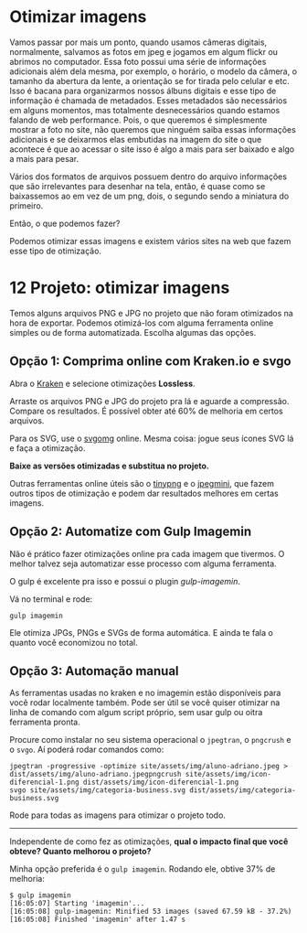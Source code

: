 # Otimizar imagens

Vamos passar por mais um ponto, quando usamos câmeras digitais, normalmente, salvamos as fotos em jpeg e jogamos em algum flickr ou abrimos no computador. Essa foto possui uma série de informações adicionais além dela mesma, por exemplo, o horário, o modelo da câmera, o tamanho da abertura da lente, a orientação se for tirada pelo celular e etc. Isso é bacana para organizarmos nossos álbuns digitais e esse tipo de informação é chamada de metadados. Esses metadados são necessários em alguns momentos, mas totalmente desnecessários quando estamos falando de web performance. Pois, o que queremos é simplesmente mostrar a foto no site, não queremos que ninguém saiba essas informações adicionais e se deixarmos elas embutidas na imagem do site o que acontece é que ao acessar o site isso é algo a mais para ser baixado e algo a mais para pesar.

Vários dos formatos de arquivos possuem dentro do arquivo informações que são irrelevantes para desenhar na tela, então, é quase como se baixassemos ao em vez de um png, dois, o segundo sendo a miniatura do primeiro.

Então, o que podemos fazer?

Podemos otimizar essas imagens e existem vários sites na web que fazem esse tipo de otimização.



# 12 Projeto: otimizar imagens

Temos alguns arquivos PNG e JPG no projeto que não foram otimizados na hora de exportar. Podemos otimizá-los com alguma ferramenta online simples ou de forma automatizada. Escolha algumas das opções.

## Opção 1: Comprima online com Kraken.io e svgo

Abra o [Kraken](https://kraken.io/web-interface) e selecione otimizações **Lossless**.

Arraste os arquivos PNG e JPG do projeto pra lá e aguarde a compressão. Compare os resultados. É possível obter até 60% de melhoria em certos arquivos.

Para os SVG, use o [svgomg](https://jakearchibald.github.io/svgomg/) online. Mesma coisa: jogue seus ícones SVG lá e faça a otimização.

**Baixe as versões otimizadas e substitua no projeto.**

Outras ferramentas online úteis são o [tinypng](http://tinypng.com/) e o [jpegmini](http://jpegmini.com/), que fazem outros tipos de otimização e podem dar resultados melhores em certas imagens.

## Opção 2: Automatize com Gulp Imagemin

Não é prático fazer otimizações online pra cada imagem que tivermos. O melhor talvez seja automatizar esse processo com alguma ferramenta.

O gulp é excelente pra isso e possui o plugin *gulp-imagemin*.

Vá no terminal e rode:

```
gulp imagemin
```

Ele otimiza JPGs, PNGs e SVGs de forma automática. E ainda te fala o quanto você economizou no total.

## Opção 3: Automação manual

As ferramentas usadas no kraken e no imagemin estão disponíveis para você rodar localmente também. Pode ser útil se você quiser otimizar na linha de comando com algum script próprio, sem usar gulp ou oitra ferramenta pronta.

Procure como instalar no seu sistema operacional o `jpegtran`, o `pngcrush` e o `svgo`. Aí poderá rodar comandos como:

```
jpegtran -progressive -optimize site/assets/img/aluno-adriano.jpeg > dist/assets/img/aluno-adriano.jpegpngcrush site/assets/img/icon-diferencial-1.png dist/assets/img/icon-diferencial-1.png
svgo site/assets/img/categoria-business.svg dist/assets/img/categoria-business.svg
```

Rode para todas as imagens para otimizar o projeto todo.

---

Independente de como fez as otimizações, **qual o impacto final que você obteve? Quanto melhorou o projeto?**

Minha opção preferida é o `gulp imagemin`. Rodando ele, obtive 37% de melhoria:

```
$ gulp imagemin
[16:05:07] Starting 'imagemin'...
[16:05:08] gulp-imagemin: Minified 53 images (saved 67.59 kB - 37.2%)
[16:05:08] Finished 'imagemin' after 1.47 s
```
